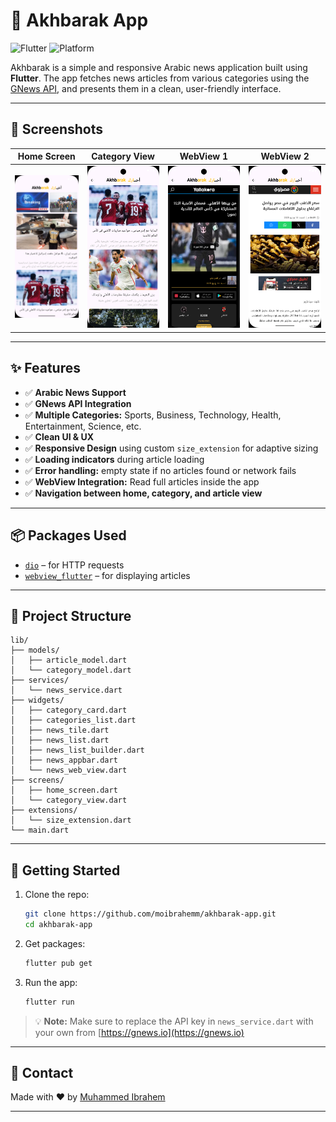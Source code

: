 # 📰 Akhbarak App

![Flutter](https://img.shields.io/badge/Flutter-Framework-blue)
![Platform](https://img.shields.io/badge/Platform-Android|iOS-green)

Akhbarak is a simple and responsive Arabic news application built using **Flutter**. The app fetches news articles from various categories using the [GNews API](https://gnews.io/), and presents them in a clean, user-friendly interface.

---

## 📱 Screenshots

| Home Screen | Category View | WebView 1 | WebView 2 |
|-------------|---------------|-----------|-----------|
| ![Home](assets/screenshots/home_screen.png) | ![Category](assets/screenshots/category_view.png) | ![WebView1](assets/screenshots/webview1.png) | ![WebView2](assets/screenshots/webview2.png) |

---

## ✨ Features

- ✅ **Arabic News Support**
- ✅ **GNews API Integration**
- ✅ **Multiple Categories:** Sports, Business, Technology, Health, Entertainment, Science, etc.
- ✅ **Clean UI & UX**
- ✅ **Responsive Design** using custom `size_extension` for adaptive sizing
- ✅ **Loading indicators** during article loading
- ✅ **Error handling:** empty state if no articles found or network fails
- ✅ **WebView Integration:** Read full articles inside the app
- ✅ **Navigation between home, category, and article view**

---

## 📦 Packages Used

- [`dio`](https://pub.dev/packages/dio) – for HTTP requests  
- [`webview_flutter`](https://pub.dev/packages/webview_flutter) – for displaying articles  

---

## 🧠 Project Structure

```
lib/
├── models/
│   ├── article_model.dart
│   └── category_model.dart
├── services/
│   └── news_service.dart
├── widgets/
│   ├── category_card.dart
│   ├── categories_list.dart
│   ├── news_tile.dart
│   ├── news_list.dart
│   ├── news_list_builder.dart
│   ├── news_appbar.dart
│   └── news_web_view.dart
├── screens/
│   ├── home_screen.dart
│   └── category_view.dart
├── extensions/
│   └── size_extension.dart
└── main.dart
```

---

## 🚀 Getting Started

1. Clone the repo:
   ```bash
   git clone https://github.com/moibrahemm/akhbarak-app.git
   cd akhbarak-app
   ```

2. Get packages:
   ```bash
   flutter pub get
   ```

3. Run the app:
   ```bash
   flutter run
   ```

> 💡 **Note:** Make sure to replace the API key in `news_service.dart` with your own from [https://gnews.io](https://gnews.io)

---

## 📧 Contact

Made with ❤️ by [Muhammed Ibrahem](https://github.com/moibrahemm)

---